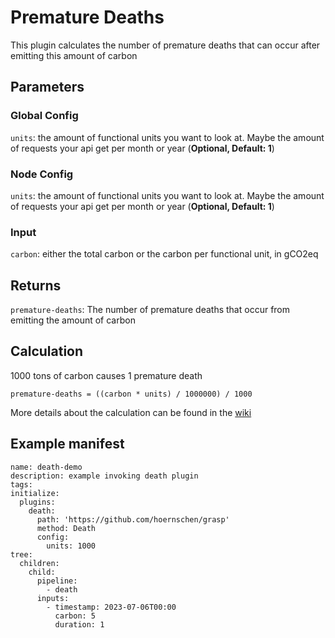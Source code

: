 # Premature Deaths

This plugin calculates the number of premature deaths that can occur after emitting this amount of carbon

## Parameters

### Global Config

`units`: the amount of functional units you want to look at. Maybe the amount of requests your api get per month or year (**Optional, Default: 1**)

### Node Config

`units`: the amount of functional units you want to look at. Maybe the amount of requests your api get per month or year (**Optional, Default: 1**)

### Input

`carbon`: either the total carbon or the carbon per functional unit, in gCO2eq

## Returns

`premature-deaths`: The number of premature deaths that occur from emitting the amount of carbon

## Calculation

1000 tons of carbon causes 1 premature death

```
premature-deaths = ((carbon * units) / 1000000) / 1000 
```

More details about the calculation can be found in the [wiki](https://github.com/hoernschen/grasp/wiki)

## Example manifest

```
name: death-demo
description: example invoking death plugin
tags:
initialize:
  plugins:
    death:
      path: 'https://github.com/hoernschen/grasp'
      method: Death 
      config:
        units: 1000
tree:
  children:
    child:
      pipeline:
        - death
      inputs:
        - timestamp: 2023-07-06T00:00
          carbon: 5
          duration: 1
```
